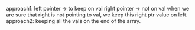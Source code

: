 approach1:
left pointer -> to keep on val
right pointer -> not on val
when we are sure that right is not pointing to val, we keep this right ptr value on left.
​
​
approach2:
keeping all the vals on the end of the array.
​